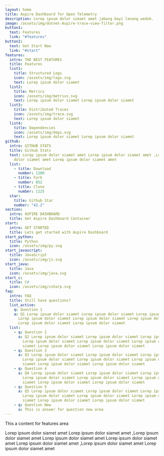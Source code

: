```yaml
---
layout: home
title: Aspire Dashboard for Open Telemetry
description: Lorep ipsum dolor simaet amet jabang bayi lanang wedok.
image: /assets/img/dotnet-Aspire-trace-view-filter.png
button1:
  text: Features
  link: "#features"
button2:
  text: Get Start Now
  link: "#start"
features:
  intro: THE BEST FEATURES
  title: Features
  list1:
    title: Structured Logs
    icon: /assets/img/logs.svg
    text: Lorep ipsum dolor siamet
  list2:
    title: Metrics
    icon: /assets/img/metrixs.svg
    text: Lorep ipsum dolor siamet Lorep ipsum dolor siamet
  list3:
    title: Distributed Traces
    icon: /assets/img/trace.svg
    text: Lorep ipsum dolor siamet
  list4:
    title: Dependencies
    icon: /assets/img/deps.svg
    text: Lorep ipsum dolor siamet Lorep ipsum dolor siamet
github:
  intro: GITHUB STATS
  title: Github Stats
  text: Lorep ipsum dolor siamet amet Lorep ipsum dolor siamet amet ,Lorep ipsum
    dolor siamet amet Lorep ipsum dolor siamet amet
  list:
    - title: Download
      number: 1200
    - title: Fork
      number: 852
    - title: Clone
      number: 1125
  star:
    title: Github Star
    number: "42.2"
section:
  intro: ASPIRE DASHBOARD
  title: Get Aspire Dashboard Container
start:
  intro: GET STARTED
  title: Lets get started with Aspire Dashboard
start_python:
  title: Python
  icon: /assets/img/py.svg
start_javascript:
  title: JavaScript
  icon: /assets/img/js.svg
start_java:
  title: Java
  icon: /assets/img/java.svg
start_c:
  title: C#
  icon: /assets/img/csharp.svg
faq:
  intro: FAQ
  title: Still have questions?
  list_active:
    q: Question 1
    a: Q1 Lorep ipsum dolor siamet Lorep ipsum dolor siamet Lorep ipsum dolor siamet
      Lorep ipsum dolor siamet Lorep ipsum dolor siamet Lorep ipsum dolor siamet
      Lorep ipsum dolor siamet Lorep ipsum dolor siamet
  list:
    - q: Question 2
      a: Q2 Lorep ipsum dolor siamet Lorep ipsum dolor siamet Lorep ipsum dolor siamet
        Lorep ipsum dolor siamet Lorep ipsum dolor siamet Lorep ipsum dolor
        siamet Lorep ipsum dolor siamet Lorep ipsum dolor siamet
    - q: Question 3
      a: Q3 Lorep ipsum dolor siamet Lorep ipsum dolor siamet Lorep ipsum dolor siamet
        Lorep ipsum dolor siamet Lorep ipsum dolor siamet Lorep ipsum dolor
        siamet Lorep ipsum dolor siamet Lorep ipsum dolor siamet
    - q: Question 4
      a: Q4 Lorep ipsum dolor siamet Lorep ipsum dolor siamet Lorep ipsum dolor siamet
        Lorep ipsum dolor siamet Lorep ipsum dolor siamet Lorep ipsum dolor
        siamet Lorep ipsum dolor siamet Lorep ipsum dolor siamet
    - q: Question 5
      a: Q5 Lorep ipsum dolor siamet Lorep ipsum dolor siamet Lorep ipsum dolor siamet
        Lorep ipsum dolor siamet Lorep ipsum dolor siamet Lorep ipsum dolor
        siamet Lorep ipsum dolor siamet Lorep ipsum dolor siamet
    - q: Question New
      a: This is answer for question new area
---
```

T﻿his a content for features area

Lorep ipsum dolor siamet amet Lorep ipsum dolor siamet amet ,Lorep ipsum dolor siamet amet Lorep ipsum dolor siamet amet Lorep ipsum dolor siamet amet Lorep ipsum dolor siamet amet ,Lorep ipsum dolor siamet amet Lorep ipsum dolor siamet amet